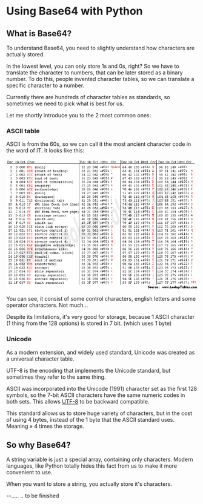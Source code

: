 # Using Base64 with Python

## What is Base64?

To understand Base64, you need to slightly understand how characters are actually stored.

In the lowest level, you can only store 1s and 0s, right? So we have to translate the character to numbers, that can be later stored as a binary number. To do this, people invented character tables, so we can translate a specific character to a number.

Currently there are hundreds of character tables as standards, so sometimes we need to pick what is best for us.

Let me shortly introduce you to the 2 most common ones:

### ASCII table

ASCII is from the 60s, so we can call it the most ancient character code in the word of IT. It looks like this:

![asciifull.gif](media/Web%20with%20Python%20module%20resources/asciifull.gif)

You can see, it consist of some control characters, english letters and some operator characters. Not much...

Despite its limitations, it's very good for storage, because 1 ASCII character (1 thing from the 128 options) is stored in 7 bit. (which uses 1 byte)

### Unicode

As a modern extension, and widely used standard, Unicode was created as a universal character table.

UTF-8 is the encoding that implements the Unicode standard, but sometimes they refer to the same thing.

ASCII was incorporated into the Unicode (1991) character set as the first 128 symbols, so the 7-bit ASCII characters have the same numeric codes in both sets. This allows [UTF-8](https://en.wikipedia.org/wiki/UTF-8 "UTF-8") to be backward compatible.

This standard allows us to store huge variety of characters, but in the cost of using 4 bytes, instead of the 1 byte that the ASCII standard uses. Meaning » 4 times the storage.

## So why Base64?

A string variable is just a special array, containing only characters. Modern languages, like Python totally hides this fact from us to make it more convenient to use.

When you want to store a string, you actually store it's characters. 

\--..... .. to be finished
